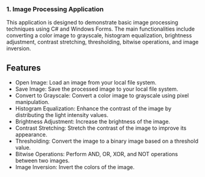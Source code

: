 ### 1. Image Processing Application
This application is designed to demonstrate basic image processing techniques using C# and Windows Forms. The main functionalities include converting a color image to grayscale, histogram equalization, brightness adjustment, contrast stretching, thresholding, bitwise operations, and image inversion.
## Features
- Open Image: Load an image from your local file system.
- Save Image: Save the processed image to your local file system.
- Convert to Grayscale: Convert a color image to grayscale using pixel manipulation.
- Histogram Equalization: Enhance the contrast of the image by distributing the light intensity values.
- Brightness Adjustment: Increase the brightness of the image.
- Contrast Stretching: Stretch the contrast of the image to improve its appearance.
- Thresholding: Convert the image to a binary image based on a threshold value.
- Bitwise Operations: Perform AND, OR, XOR, and NOT operations between two images.
- Image Inversion: Invert the colors of the image.
